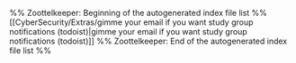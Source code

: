 %% Zoottelkeeper: Beginning of the autogenerated index file list  %%
 [[CyberSecurity/Extras/gimme your email if you want study group notifications (todoist)|gimme your email if you want study group notifications (todoist)]]
%% Zoottelkeeper: End of the autogenerated index file list  %%
